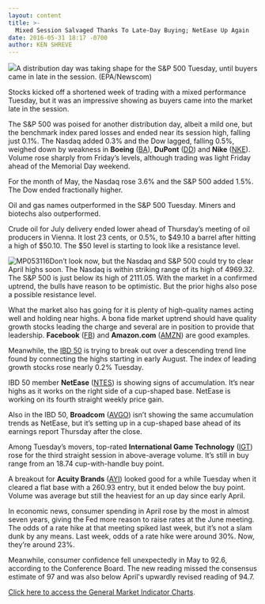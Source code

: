 ```yaml
---
layout: content
title: >-
  Mixed Session Salvaged Thanks To Late-Day Buying; NetEase Up Again
date: 2016-05-31 18:17 -0700
author: KEN SHREVE
---
```






![](https://www.investors.com/wp-content/uploads/2016/05/BIGpic_nyse_053116_newscom.jpg)A distribution day was taking shape for the S&P 500 Tuesday, until buyers came in late in the session. (EPA/Newscom) 









Stocks kicked off a shortened week of trading with a mixed performance Tuesday, but it was an impressive showing as buyers came into the market late in the session.


The S&P 500 was poised for another distribution day, albeit a mild one, but the benchmark index pared losses and ended near its session high, falling just 0.1%. The Nasdaq added 0.3% and the Dow lagged, falling 0.5%, weighed down by weakness in **Boeing** ([BA](https://research.investors.com/quote.aspx?symbol=BA)), **DuPont** ([DD](https://research.investors.com/quote.aspx?symbol=DD)) and **Nike** ([NKE](https://research.investors.com/quote.aspx?symbol=NKE)). Volume rose sharply from Friday’s levels, although trading was light Friday ahead of the Memorial Day weekend.


For the month of May, the Nasdaq rose 3.6% and the S&P 500 added 1.5%. The Dow ended fractionally higher.


Oil and gas names outperformed in the S&P 500 Tuesday. Miners and biotechs also outperformed.


Crude oil for July delivery ended lower ahead of Thursday’s meeting of oil producers in Vienna. It lost 23 cents, or 0.5%, to $49.10 a barrel after hitting a high of $50.10. The $50 level is starting to look like a resistance level.


![MP053116](https://www.investors.com/wp-content/uploads/2016/05/MP053116-177x300.jpg)Don’t look now, but the Nasdaq and S&P 500 could try to clear April highs soon. The Nasdaq is within striking range of its high of 4969.32. The S&P 500 is just below its high of 2111.05. With the market in a confirmed uptrend, the bulls have reason to be optimistic. But the prior highs also pose a possible resistance level.


What the market also has going for it is plenty of high-quality names acting well and holding near highs. A bona fide market uptrend should have quality growth stocks leading the charge and several are in position to provide that leadership. **Facebook** ([FB](https://research.investors.com/quote.aspx?symbol=FB)) and **Amazon.com** ([AMZN](https://research.investors.com/quote.aspx?symbol=AMZN)) are good examples.


Meanwhile, the [IBD 50](https://www.investors.com/stock-lists/ibd-50/ibd-50-performance/) is trying to break out over a descending trend line found by connecting the highs starting in early August. The index of leading growth stocks rose nearly 0.2% Tuesday.


IBD 50 member **NetEase** ([NTES](https://research.investors.com/quote.aspx?symbol=NTES)) is showing signs of accumulation. It’s near highs as it works on the right side of a cup-shaped base. NetEase is working on its fourth straight weekly price gain.


Also in the IBD 50, **Broadcom** ([AVGO](https://research.investors.com/quote.aspx?symbol=AVGO)) isn’t showing the same accumulation trends as NetEase, but it’s setting up in a cup-shaped base ahead of its earnings report Thursday after the close.


Among Tuesday’s movers, top-rated **International Game Technology** ([IGT](https://research.investors.com/quote.aspx?symbol=IGT)) rose for the third straight session in above-average volume. It’s still in buy range from an 18.74 cup-with-handle buy point.


A breakout for **Acuity Brands** ([AYI](https://research.investors.com/quote.aspx?symbol=AYI)) looked good for a while Tuesday when it cleared a flat base with a 260.93 entry, but it ended below the buy point. Volume was average but still the heaviest for an up day since early April.


In economic news, consumer spending in April rose by the most in almost seven years, giving the Fed more reason to raise rates at the June meeting. The odds of a rate hike at that meeting spiked last week, but it’s not a slam dunk by any means. Last week, odds of a rate hike were around 30%. Now, they’re around 23%.


Meanwhile, consumer confidence fell unexpectedly in May to 92.6, according to the Conference Board. The new reading missed the consensus estimate of 97 and was also below April's upwardly revised reading of 94.7.


[Click here to access the General Market Indicator Charts](https://www.investors.com/wp-content/uploads/2016/05/IBD3105154711GMI.pdf).




